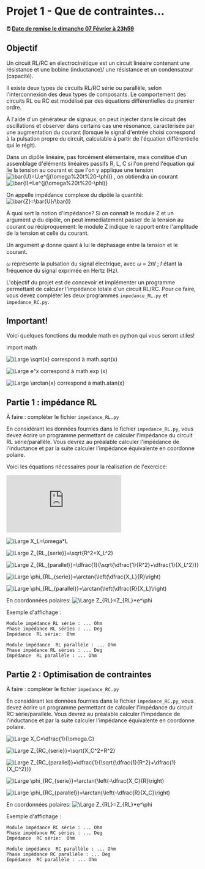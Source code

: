 # Projet 1 - Que de contraintes...

<!--- Changer la date de remise en modifiant le URL--->
#### :alarm_clock: [Date de remise le dimanche 07 Février à 23h59](https://www.timeanddate.com/countdown/generic?iso=20210207T235959&p0=165&msg=INF1007_H21%3A+Projet+1&font=cursive)

## Objectif
Un circuit RL/RC en électrocinétique est un circuit linéaire contenant une résistance et une bobine (inductance)/ une résistance et un condensateur (capacité). 

Il existe deux types de circuits RL/RC série ou parallèle, selon l'interconnexion des deux types de composants. Le comportement des circuits RL ou RC est modélisé par des équations différentielles du premier ordre.

À l'aide d'un générateur de signaux, on peut injecter dans le circuit des oscillations et observer dans certains cas une résonance, caractérisée par une augmentation du courant (lorsque le signal d'entrée choisi correspond à la pulsation propre du circuit, calculable à partir de l'équation différentielle qui le régit). 

Dans un dipôle linéaire, pas forcément élémentaire, mais constitué d'un assemblage d'éléments linéaires passifs R, L, C si l'on prend l'équation qui lie la tension au courant et que l'on y applique une tension ![\bar{U}=U.e^{j(\omega%20t%20-\phi)}](https://latex.codecogs.com/svg.latex?\bar{U}=U.e^{j(\omega%20t%20-\phi)}) , on obtiendra un courant ![\bar{I}=I.e^{j(\omega%20t%20-\phi)}](https://latex.codecogs.com/svg.latex?\bar{I}=I.e^{j(\omega%20t%20-\phi)}) 

On appelle impédance complexe du dipôle la quantité: ![\bar{Z}=\bar{U}/\bar{I}](https://latex.codecogs.com/svg.latex?\bar{Z}=\bar{U}/\bar{I}) 

À quoi sert la notion d'impédance? Si on connaît le module Z et un argument 𝜑 du dipôle, on peut immédiatement passer de la tension au courant ou réciproquement: le module Z indique le rapport entre l'amplitude de la tension et celle du courant. 

Un argument 𝜑 donne quant à lui le déphasage entre la tension et le courant. 

𝜔 représente la pulsation du signal électrique, avec 𝜔 = 2𝜋𝑓 ; 𝑓 étant la fréquence du signal exprimée en Hertz (Hz).

L'objectif du projet est de concevoir et implémenter un programme permettant de calculer l'impédance totale d'un circuit RL/RC.
Pour ce faire, vous devez compléter les deux programmes `impedance_RL.py` et `impedance_RC.py`.

## Important!

Voici quelques fonctions du module math en python qui vous seront utiles!

import math

![\Large \sqrt{x}](https://latex.codecogs.com/svg.latex?\Large&space;\sqrt{x}) correspond à math.sqrt(x)

![\Large e^x](https://latex.codecogs.com/svg.latex?\Large&space;e^x) correspond à math.exp (x)

![\Large \arctan{x}](https://latex.codecogs.com/svg.latex?\Large&space;\arctan{x}) correspond à math.atan(x)


## Partie 1 : impédance RL
À faire : compléter le fichier `impedance_RL.py`

En considérant les données fournies dans le fichier `impedance_RL.py`, vous devez écrire un programme permettant de calculer l'impédance du circuit RL série/parallèle. Vous devrez au préalable calculer l'impédance de l'inductance et par la suite calculer l'impédance équivalente en coordonne polaire.

Voici les équations nécessaires pour la réalisation de l'exercice:

![\Large \omega=2\pif](https://latex.codecogs.com/svg.latex?\Large&space;\omega=2\pi.f) 

![\Large X_L=\omega*L](https://latex.codecogs.com/svg.latex?\Large&space;X_L%20=%20\omega%20*%20L)

![\Large Z_{RL_{serie}}=\sqrt{R^2+X_L^2}](https://latex.codecogs.com/svg.latex?\Large&space;Z_{RL_{serie}}=\sqrt{R^2+X_L^2})

![\Large Z_{RL_{parallel}}=\dfrac{1}{\sqrt{\dfrac{1}{R^2}+\dfrac{1}{X_L^2}}}](https://latex.codecogs.com/svg.latex?\Large&space;Z_{RL_{parallel}}=\dfrac{1}{\sqrt{\dfrac{1}{R^2}+\dfrac{1}{X_L^2}}}) 

![\Large \phi_{RL_{serie}}=\arctan{\left(\dfrac{X_L}{R}\right)](https://latex.codecogs.com/svg.latex?\Large&space;\phi_{RL_{serie}}=\arctan{\left(\dfrac{X_L}{R}\right))


![\Large \phi_{RL_{parallel}}=\arctan{\left(\dfrac{R}{X_L}\right)](https://latex.codecogs.com/svg.latex?\Large&space;\phi_{RL_{parallel}}=\arctan{\left(\dfrac{R}{X_L}\right))

En coordonnées polaires:
![\Large Z_{RL}=Z_{RL}*e^\phi](https://latex.codecogs.com/svg.latex?\Large&space;Z_{RL}=Z_{RL}*e^\phi)

Exemple d'affichage :
```
Module impédance RL série : ... Ohm
Phase impédance RL séries : ... Deg
Impédance  RL série:  Ohm

Module impédance  RL parallèle : ... Ohm
Phase impédance RL séries : ... Deg
Impédance  RL parallèle : ... Ohm
```

## Partie 2 : Optimisation de contraintes
À faire : compléter le fichier `impedance_RC.py`

En considérant les données fournies dans le fichier `impedance_RC.py`, vous devez écrire un programme permettant de calculer l'impédance du circuit RC série/parallèle. Vous devrez au préalable calculer l'impédance de l'inductance et par la suite calculer l'impédance équivalente en coordonne polaire.


![\Large X_C=\dfrac{1}{\omega.C}](https://latex.codecogs.com/svg.latex?\Large&space;X_C=\dfrac{1}{\omega.C}) 

![\Large Z_{RC_{serie}}=\sqrt{X_C^2+R^2}](https://latex.codecogs.com/svg.latex?\Large&space;Z_{RC_{serie}}=\sqrt{X_C^2+R^2})

![\Large Z_{RC_{parallel}}=\dfrac{1}{\sqrt{\dfrac{1}{R^2}+\dfrac{1}{X_C^2}}}](https://latex.codecogs.com/svg.latex?\Large&space;Z_{RC_{parallel}}=\dfrac{1}{\sqrt{\dfrac{1}{R^2}+\dfrac{1}{X_C^2}}}) 

![\Large \phi_{RC_{serie}}=\arctan{\left(-\dfrac{X_C}{R}\right)](https://latex.codecogs.com/svg.latex?\Large&space;\phi_{RC_{serie}}=\arctan{\left(-\dfrac{X_C}{R}\right)})

![\Large \phi_{RC_{parallel}}=\arctan{\left(-\dfrac{R}{X_C}\right)](https://latex.codecogs.com/svg.latex?\Large&space;\phi_{RC_{parallel}}=\arctan{\left(-\dfrac{R}{X_C}\right)})

En coordonnées polaires:
![\Large Z_{RL}=Z_{RL}*e^\phi](https://latex.codecogs.com/svg.latex?\Large&space;Z_{RC}=Z_{RC}*e^\phi)

Exemple d'affichage :
```
Module impédance RC série : ... Ohm
Phase impédance RC séries : ... Deg
Impédance  RC série:  Ohm

Module impédance  RC parallèle : ... Ohm
Phase impédance RC parallèle : ... Deg
Impédance  RC parallèle : ... Ohm
```
